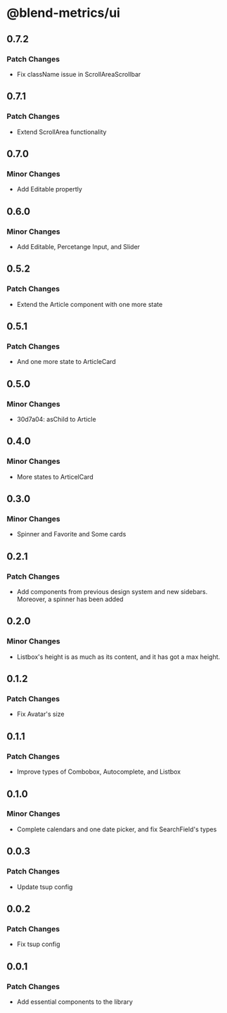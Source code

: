 # @blend-metrics/ui

## 0.7.2

### Patch Changes

- Fix className issue in ScrollAreaScrollbar

## 0.7.1

### Patch Changes

- Extend ScrollArea functionality

## 0.7.0

### Minor Changes

- Add Editable propertly

## 0.6.0

### Minor Changes

- Add Editable, Percetange Input, and Slider

## 0.5.2

### Patch Changes

- Extend the Article component with one more state

## 0.5.1

### Patch Changes

- And one more state to ArticleCard

## 0.5.0

### Minor Changes

- 30d7a04: asChild to Article

## 0.4.0

### Minor Changes

- More states to ArticelCard

## 0.3.0

### Minor Changes

- Spinner and Favorite and Some cards

## 0.2.1

### Patch Changes

- Add components from previous design system and new sidebars. Moreover, a spinner has been added

## 0.2.0

### Minor Changes

- Listbox's height is as much as its content, and it has got a max height.

## 0.1.2

### Patch Changes

- Fix Avatar's size

## 0.1.1

### Patch Changes

- Improve types of Combobox, Autocomplete, and Listbox

## 0.1.0

### Minor Changes

- Complete calendars and one date picker, and fix SearchField's types

## 0.0.3

### Patch Changes

- Update tsup config

## 0.0.2

### Patch Changes

- Fix tsup config

## 0.0.1

### Patch Changes

- Add essential components to the library
